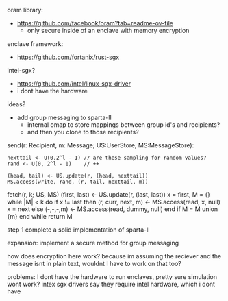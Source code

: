 oram library:
- https://github.com/facebook/oram?tab=readme-ov-file
	- only secure inside of an enclave with memory encryption

enclave framework:
- https://github.com/fortanix/rust-sgx

intel-sgx?
- https://github.com/intel/linux-sgx-driver
- i dont have the hardware

ideas?
- add group messaging to sparta-ll
	- internal omap to store mappings between group id's and recipients?
	- and then you clone to those recipients?

send(r: Recipient, m: Message; US:UserStore, MS:MessageStore):

	nexttail <- U(0,2^l - 1) // are these sampling for random values?
	rand <- U(0, 2^l - 1)    // ++

	(head, tail) <- US.update(r, (head, nexttail)) 
	MS.access(write, rand, (r, tail, nexttail, m))

fetch(r, k; US, MS)
	(first, last) <- US.update(r, (last, last))
	x = first, M = {}
	while |M| < k do 
		if x != last then 
			(r, curr, next, m) <- MS.access(read, x, null)
			x = next
		else 
			(-,-,-,m) <- MS.access(read, dummy, null)
		end if 
		M = M union {m}
	end while
	return M

step 1
complete a solid implementation of sparta-ll

expansion:
implement a secure method for group messaging

how does encryption here work?
because im assuming the reciever and the message isnt in plain text, wouldnt I have
to work on that too?

problems: 
	I dont have the hardware to run enclaves, pretty sure simulation wont work?
	intex sgx drivers say they require intel hardware, which i dont have
